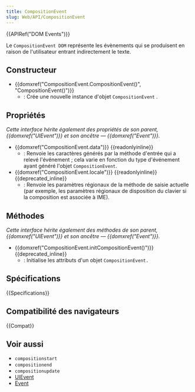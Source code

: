 ```yaml
---
title: CompositionEvent
slug: Web/API/CompositionEvent
---
```


{{APIRef("DOM Events")}}

Le `CompositionEvent DOM` représente les évènements qui se produisent en raison de l'utilisateur entrant indirectement le texte.

## Constructeur

- {{domxref("CompositionEvent.CompositionEvent()", "CompositionEvent()")}}
  - : Crée une nouvelle instance d'objet `CompositionEvent` .

## Propriétés

_Cette interface hérite également des propriétés de son parent, {{domxref("UIEvent")}} et son ancêtre — {{domxref("Event")}}._

- {{domxref("CompositionEvent.data")}} {{readonlyinline}}
  - : Renvoie les caractères générés par la méthode d'entrée qui a relevé l'événement ; cela varie en fonction du type d'événement ayant généré l'objet `CompositionEvent`.
- {{domxref("CompositionEvent.locale")}} {{readonlyinline}} {{deprecated_inline}}
  - : Renvoie les paramètres régionaux de la méthode de saisie actuelle (par exemple, les paramètres régionaux de disposition du clavier si la composition est associée à IME).

## Méthodes

_Cette interface hérite également des méthodes de son parent, {{domxref("UIEvent")}} et son ancêtre — {{domxref("Event")}}._

- {{domxref("CompositionEvent.initCompositionEvent()")}} {{deprecated_inline}}
  - : Initialise les attributs d'un objet `CompositionEvent.`

## Spécifications

{{Specifications}}

## Compatibilité des navigateurs

{{Compat}}

## Voir aussi

- `compositionstart`
- `compositionend`
- `compositionupdate`
- [UIEvent](/fr/docs/Web/API/UIEvent)
- [Event](/fr/docs/Web/API/Event)
